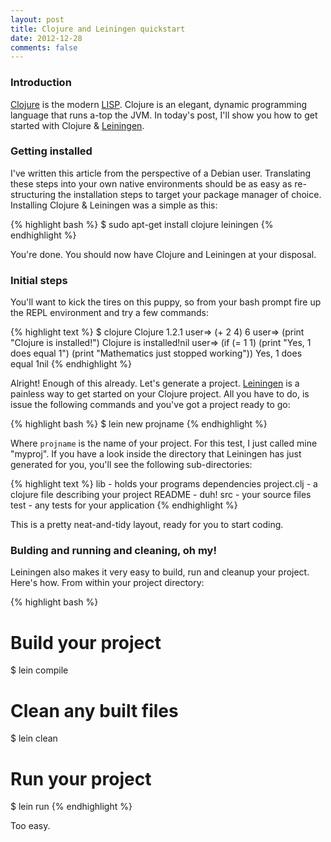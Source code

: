 ```yaml
---
layout: post
title: Clojure and Leiningen quickstart
date: 2012-12-28
comments: false
---
```


### Introduction

[Clojure](http://clojure.org/) is the modern [LISP](http://en.wikipedia.org/wiki/Lisp_(programming_language)). Clojure is an elegant, dynamic programming language that runs a-top the JVM. In today's post, I'll show you how to get started with Clojure & [Leiningen](http://leiningen.org/).

### Getting installed

I've written this article from the perspective of a Debian user. Translating these steps into your own native environments should be as easy as re-structuring the installation steps to target your package manager of choice. Installing Clojure & Leiningen was a simple as this:

{% highlight bash %}
$ sudo apt-get install clojure leiningen
{% endhighlight %}

You're done. You should now have Clojure and Leiningen at your disposal.

### Initial steps

You'll want to kick the tires on this puppy, so from your bash prompt fire up the REPL environment and try a few commands:

{% highlight text %}
$ clojure
Clojure 1.2.1
user=> (+ 2 4)
6
user=> (print "Clojure is installed!")
Clojure is installed!nil
user=> (if (= 1 1) (print "Yes, 1 does equal 1") (print "Mathematics just stopped working"))
Yes, 1 does equal 1nil
{% endhighlight %}

Alright! Enough of this already. Let's generate a project. [Leiningen](http://leiningen.org/) is a painless way to get started on your Clojure project. All you have to do, is issue the following commands and you've got a project ready to go:

{% highlight bash %}
$ lein new projname
{% endhighlight %}

Where `projname` is the name of your project. For this test, I just called mine "myproj". If you have a look inside the directory that Leiningen has just generated for you, you'll see the following sub-directories:

{% highlight text %}
lib         - holds your programs dependencies
project.clj - a clojure file describing your project 
README      - duh! 
src         - your source files 
test        - any tests for your application
{% endhighlight %}

This is a pretty neat-and-tidy layout, ready for you to start coding.

### Bulding and running and cleaning, oh my!

Leiningen also makes it very easy to build, run and cleanup your project. Here's how. From within your project directory: 

{% highlight bash %}
# Build your project
$ lein compile

# Clean any built files
$ lein clean

# Run your project
$ lein run
{% endhighlight %}

Too easy.